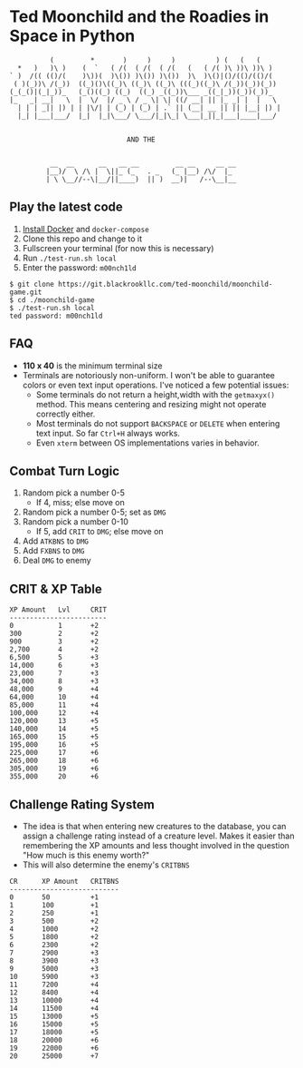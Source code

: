 # Ted Moonchild and the Roadies in Space in Python

```plaintext
          (         *       )     )     )          ) (   (   (
  *   )   )\ )    (  `   ( /(  ( /(  ( /(   (   ( /( )\ ))\ ))\ )
` )  /(( (()/(    )\))(  )\()) )\()) )\())  )\  )\()|()/(()/(()/(
 ( )(_))\ /(_))  ((_)()\((_)\ ((_)\ ((_)\ (((_)((_)\ /(_))(_))(_))
(_(_()|(_|_))_   (_()((_) ((_)  ((_) _((_))\___ _((_|_))(_))(_))_
|_   _| __|   \  |  \/  |/ _ \ / _ \| \| ((/ __| || |_ _| |  |   \
  | | | _|| |) | | |\/| | (_) | (_) | .` || (__| __ || || |__| |) |
  |_| |___|___/  |_|  |_|\___/ \___/|_|\_| \___|_||_|___|____|___/


                             AND THE


          __  __      __   __ __         __ __     __ __
         |__)/  \ /\ |  \||_ (_   . _   (_ |__) /\/  |_
         | \ \__//--\|__/||____)  || )  __)|   /--\__|__
```

## Play the latest code

1. [Install Docker](https://docs.docker.com/compose/install/) and `docker-compose`
2. Clone this repo and change to it
3. Fullscreen your terminal (for now this is necessary)
4. Run `./test-run.sh local`
5. Enter the password: `m00nch1ld`

```shell
$ git clone https://git.blackrookllc.com/ted-moonchild/moonchild-game.git
$ cd ./moonchild-game
$ ./test-run.sh local
ted password: m00nch1ld
```

## FAQ

* **110 x 40** is the minimum terminal size
* Terminals are notoriously non-uniform. I won't be able to guarantee colors or even text input operations. I've noticed a few potential issues:
  * Some terminals do not return a height,width with the `getmaxyx()` method. This means centering and resizing might not operate correctly either.
  * Most terminals do not support `BACKSPACE` or `DELETE` when entering text input. So far `Ctrl+H` always works.
  * Even `xterm` between OS implementations varies in behavior.

## Combat Turn Logic

1. Random pick a number 0-5
    * If 4, miss; else move on
2. Random pick a number 0-5; set as `DMG`
3. Random pick a number 0-10
    * If 5, add `CRIT` to `DMG`; else move on
4. Add `ATKBNS` to `DMG`
5. Add `FXBNS` to `DMG`
6. Deal `DMG` to enemy

## CRIT & XP Table

```plaintext
XP Amount   Lvl     CRIT
------------------------
0           1       +2
300         2       +2
900         3       +2
2,700       4       +2
6,500       5       +3
14,000      6       +3
23,000      7       +3
34,000      8       +3
48,000      9       +4
64,000      10      +4
85,000      11      +4
100,000     12      +4
120,000     13      +5
140,000     14      +5
165,000     15      +5
195,000     16      +5
225,000     17      +6
265,000     18      +6
305,000     19      +6
355,000     20      +6
```

## Challenge Rating System

* The idea is that when entering new creatures to the database, you can assign a challenge rating instead of a creature level. Makes it easier than remembering the XP amounts and less thought involved in the question "How much is this enemy worth?"
* This will also determine the enemy's `CRITBNS`

```plaintext
CR      XP Amount   CRITBNS
---------------------------
0       50          +1
1       100         +1
2       250         +1
3       500         +2
4       1000        +2
5       1800        +2
6       2300        +2
7       2900        +3
8       3900        +3
9       5000        +3
10      5900        +3
11      7200        +4
12      8400        +4
13      10000       +4
14      11500       +4
15      13000       +5
16      15000       +5
17      18000       +5
18      20000       +6
19      22000       +6
20      25000       +7
```
